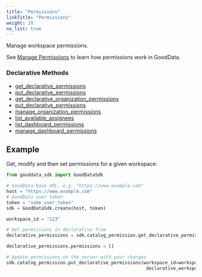 ```yaml
---
title: "Permissions"
linkTitle: "Permissions"
weight: 20
no_list: true
---
```


Manage workspace permissions.

See [Manage Permissions](https://www.gooddata.com/docs/cloud/manage-deployment/manage-permissions/) to learn how permissions work in GoodData.

### Declarative Methods

* [get_declarative_permissions](./get_declarative_permissions/)
* [put_declarative_permissions](./put_declarative_permissions/)
* [get_declarative_organization_permissions](./get_declarative_organization_permissions/)
* [put_declarative_permissions](./put_declarative_organization_permissions/)
* [manage_organization_permissions](./manage_organization_permissions/)
* [list_available_assignees](./list_available_assignees/)
* [list_dashboard_permissions](./list_dashboard_permissions/)
* [manage_dashboard_permissions](./manage_dashboard_permissions/)

## Example

Get, modify and then set permissions for a given workspace:

```python
from gooddata_sdk import GoodDataSdk

# GoodData base URL, e.g. "https://www.example.com"
host = "https://www.example.com"
# GoodData user token
token = "some_user_token"
sdk = GoodDataSdk.create(host, token)

workspace_id = "123"

# Get permissions in declarative from
declarative_permissions = sdk.catalog_permission.get_declarative_permissions(workspace_id=workspace_id)

declarative_permissions.permissions = []

# Update permissions on the server with your changes
sdk.catalog_permission.put_declarative_permissions(workspace_id=workspace_id,
                                                    declarative_workspace_permissions=declarative_permissions)
```
